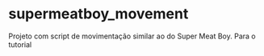 # supermeatboy_movement
Projeto com script de movimentação similar ao do Super Meat Boy. Para o tutorial

